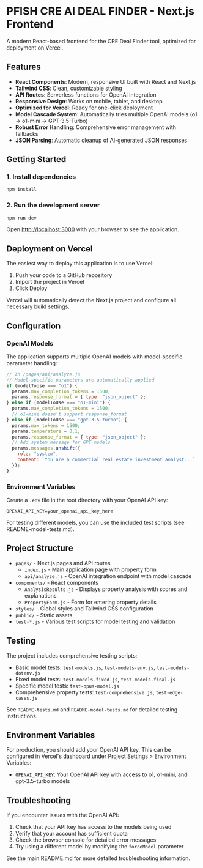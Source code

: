 # PFISH CRE AI DEAL FINDER - Next.js Frontend

A modern React-based frontend for the CRE Deal Finder tool, optimized for deployment on Vercel.

## Features

- **React Components**: Modern, responsive UI built with React and Next.js
- **Tailwind CSS**: Clean, customizable styling
- **API Routes**: Serverless functions for OpenAI integration
- **Responsive Design**: Works on mobile, tablet, and desktop
- **Optimized for Vercel**: Ready for one-click deployment
- **Model Cascade System**: Automatically tries multiple OpenAI models (o1 → o1-mini → GPT-3.5-Turbo)
- **Robust Error Handling**: Comprehensive error management with fallbacks
- **JSON Parsing**: Automatic cleanup of AI-generated JSON responses

## Getting Started

### 1. Install dependencies

```bash
npm install
```

### 2. Run the development server

```bash
npm run dev
```

Open [http://localhost:3000](http://localhost:3000) with your browser to see the application.

## Deployment on Vercel

The easiest way to deploy this application is to use Vercel:

1. Push your code to a GitHub repository
2. Import the project in Vercel
3. Click Deploy

Vercel will automatically detect the Next.js project and configure all necessary build settings.

## Configuration

### OpenAI Models

The application supports multiple OpenAI models with model-specific parameter handling:

```js
// In /pages/api/analyze.js
// Model-specific parameters are automatically applied
if (modelToUse === "o1") {
  params.max_completion_tokens = 1500;
  params.response_format = { type: "json_object" };
} else if (modelToUse === "o1-mini") {
  params.max_completion_tokens = 1500;
  // o1-mini doesn't support response_format
} else if (modelToUse === "gpt-3.5-turbo") {
  params.max_tokens = 1500;
  params.temperature = 0.1;
  params.response_format = { type: "json_object" };
  // Add system message for GPT models
  params.messages.unshift({
    role: "system",
    content: `You are a commercial real estate investment analyst...`
  });
}
```

### Environment Variables

Create a `.env` file in the root directory with your OpenAI API key:

```
OPENAI_API_KEY=your_openai_api_key_here
```

For testing different models, you can use the included test scripts (see README-model-tests.md).

## Project Structure

- `pages/` - Next.js pages and API routes
  - `index.js` - Main application page with property form
  - `api/analyze.js` - OpenAI integration endpoint with model cascade
- `components/` - React components
  - `AnalysisResults.js` - Displays property analysis with scores and explanations
  - `PropertyForm.js` - Form for entering property details
- `styles/` - Global styles and Tailwind CSS configuration
- `public/` - Static assets
- `test-*.js` - Various test scripts for model testing and validation

## Testing

The project includes comprehensive testing scripts:

- Basic model tests: `test-models.js`, `test-models-env.js`, `test-models-dotenv.js`
- Fixed model tests: `test-models-fixed.js`, `test-models-final.js`
- Specific model tests: `test-opus-model.js`
- Comprehensive property tests: `test-comprehensive.js`, `test-edge-cases.js`

See `README-tests.md` and `README-model-tests.md` for detailed testing instructions.

## Environment Variables

For production, you should add your OpenAI API key. This can be configured in Vercel's dashboard under Project Settings > Environment Variables:

- `OPENAI_API_KEY`: Your OpenAI API key with access to o1, o1-mini, and gpt-3.5-turbo models

## Troubleshooting

If you encounter issues with the OpenAI API:

1. Check that your API key has access to the models being used
2. Verify that your account has sufficient quota
3. Check the browser console for detailed error messages
4. Try using a different model by modifying the `forceModel` parameter

See the main README.md for more detailed troubleshooting information.
